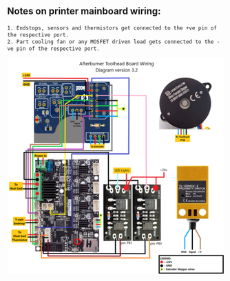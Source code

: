 ## Notes on printer mainboard wiring:
```
1. Endstops, sensors and thermistors get connected to the +ve pin of the respective port.
2. Part cooling fan or any MOSFET driven load gets connected to the -ve pin of the respective port.
```
![alt text](https://github.com/Kruze17/HN_Switchwire/blob/main/ToolheadPCB_crealityv4.2.2%20wiring%20diagram/ToolheadPCB_rev3.2_crealityv4.2.2_HN_Switchwire.png)
